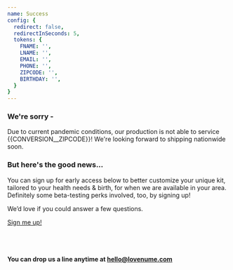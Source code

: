 ```yaml
---
name: Success
config: {
  redirect: false,
  redirectInSeconds: 5,
  tokens: {
    FNAME: '',
    LNAME: '',
    EMAIL: '',
    PHONE: '',
    ZIPCODE: '',
    BIRTHDAY: '',
  }
}
---
```


<section>

### We're sorry - 

Due to current pandemic conditions, our production is not able to service <span class="zipcode">{{CONVERSION__ZIPCODE}}</span>! We're looking forward to shipping nationwide soon.

</section>

<section>

### But here's the good news...

You can sign up for early access below to better customize your unique kit, tailored to your health needs & birth, for when we are available in your area. Definitely some beta-testing perks involved, too, by signing up!

We’d love if you could answer a few questions.

<a href="/sign-up" class="callout-cta">Sign me up!</a>

</section>


<section>

<br/>
<br/>

#### You can drop us a line anytime at [hello@lovenume.com](mailto:hello@lovenume.com)

</section>
